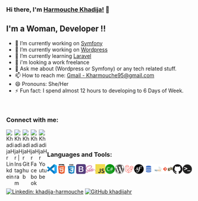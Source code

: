 ### Hi there, I'm [Harmouche Khadija!](http://tous-informatiques.blogspot.com/) 👋

## I'm a Woman, Developer !! 


- 🔭 I’m currently working on [Symfony](https://symfony.com)
- 🔭 I’m currently working on [Wordpress](https://wordpress.org)
- 🌱 I’m currently learning [Laravel](http://laravel.com)
- 🤔 i'm looking a work freelance 
- 💬  Ask me about (Wordpress or Symfony) or any tech related stuff.
- 📫 How to reach me: [Gmail - Kharmouche95@gmail.com](https://mail.google.com/mail/u/0/#inbox/)
- 😄 Pronouns: She/Her
- ⚡ Fun fact: I spend almost 12 hours to developing to 6 Days of Week.

<br/>

### Connect with me:

[<img align="left" alt="KhadijaHr Linkdein" width="22px" src="https://cdn.jsdelivr.net/npm/simple-icons@v3/icons/linkedin.svg" />](https://www.linkedin.com/in/khadija-harmouche)
[<img align="left" alt="KhadijaHr | Instagram" width="22px" src="https://cdn.jsdelivr.net/npm/simple-icons@v3/icons/instagram.svg" />](https://www.instagram.com/khadija_hr1)
[<img align="left" alt="KhadijaHr Github" width="22px" src="https://cdn.jsdelivr.net/npm/simple-icons@v3/icons/github.svg" />](https://github.com/khadijahr)
[<img align="left" alt="KhadijaHr Facebook" width="22px" src="https://cdn.jsdelivr.net/npm/simple-icons@v3/icons/facebook.svg" />](https://web.facebook.com/khadija.har.1023)
[<img align="left" alt="KhadijaHr Youtube" width="22px" src="https://cdn.jsdelivr.net/npm/simple-icons@v3/icons/youtube.svg" />](https://www.youtube.com/channel/UCm_uf5HlW7EYO5M4kfYFCXA)

<br />
<br />

### Languages and Tools:

<img align="left" alt="Visual Studio Code" width="26px" src="https://raw.githubusercontent.com/github/explore/80688e429a7d4ef2fca1e82350fe8e3517d3494d/topics/visual-studio-code/visual-studio-code.png" />
<img align="left" alt="HTML5" width="26px" src="https://raw.githubusercontent.com/github/explore/80688e429a7d4ef2fca1e82350fe8e3517d3494d/topics/html/html.png" />
<img align="left" alt="CSS3" width="26px" src="https://raw.githubusercontent.com/github/explore/80688e429a7d4ef2fca1e82350fe8e3517d3494d/topics/css/css.png" />
<img align="left" alt="Bootstrap" width="26px" src="https://raw.githubusercontent.com/github/explore/80688e429a7d4ef2fca1e82350fe8e3517d3494d/topics/bootstrap/bootstrap.png" />
<img align="left" alt="Sass" width="26px" src="https://raw.githubusercontent.com/github/explore/80688e429a7d4ef2fca1e82350fe8e3517d3494d/topics/sass/sass.png" />
<img align="left" alt="JavaScript" width="26px" src="https://raw.githubusercontent.com/github/explore/80688e429a7d4ef2fca1e82350fe8e3517d3494d/topics/javascript/javascript.png" />
<img align="left" alt="Csharp" width="26px" src="https://raw.githubusercontent.com/github/explore/80688e429a7d4ef2fca1e82350fe8e3517d3494d/topics/csharp/csharp.png" />
<img align="left" alt="Wordpress" width="26px" src="https://raw.githubusercontent.com/github/explore/80688e429a7d4ef2fca1e82350fe8e3517d3494d/topics/wordpress/wordpress.png" />
<img align="left" alt="Laravel" width="26px" src="https://raw.githubusercontent.com/github/explore/80688e429a7d4ef2fca1e82350fe8e3517d3494d/topics/laravel/laravel.png" />
<img align="left" alt="Symfony" width="26px" src="https://raw.githubusercontent.com/github/explore/80688e429a7d4ef2fca1e82350fe8e3517d3494d/topics/symfony/symfony.png" />
<img align="left" alt="SQL" width="26px" src="https://raw.githubusercontent.com/github/explore/80688e429a7d4ef2fca1e82350fe8e3517d3494d/topics/sql/sql.png" />
<img align="left" alt="MySQL" width="26px" src="https://raw.githubusercontent.com/github/explore/80688e429a7d4ef2fca1e82350fe8e3517d3494d/topics/mysql/mysql.png" />
<img align="left" alt="Git" width="26px" src="https://raw.githubusercontent.com/github/explore/80688e429a7d4ef2fca1e82350fe8e3517d3494d/topics/git/git.png" />
<img align="left" alt="GitHub" width="26px" src="https://raw.githubusercontent.com/github/explore/78df643247d429f6cc873026c0622819ad797942/topics/github/github.png" />
<img align="left" alt="Terminal" width="26px" src="https://raw.githubusercontent.com/github/explore/80688e429a7d4ef2fca1e82350fe8e3517d3494d/topics/terminal/terminal.png" />

<br/>
<br/>
<br/>

[![Linkedin: khadija-harmouche](https://img.shields.io/badge/-KhadijaHarmouche-blue?style=flat-square&logo=Linkedin&logoColor=white&link=https://www.linkedin.com/in/khadija-harmouche/)](https://www.linkedin.com/in/khadija-harmouche/)
[![GitHub khadijahr](https://img.shields.io/github/followers/khadijahr?label=follow&style=social)](https://github.com/khadijahr)
